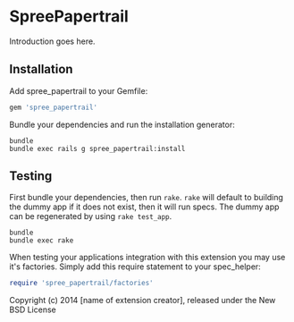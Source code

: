 SpreePapertrail
===============

Introduction goes here.

Installation
------------

Add spree_papertrail to your Gemfile:

```ruby
gem 'spree_papertrail'
```

Bundle your dependencies and run the installation generator:

```shell
bundle
bundle exec rails g spree_papertrail:install
```

Testing
-------

First bundle your dependencies, then run `rake`. `rake` will default to building the dummy app if it does not exist, then it will run specs. The dummy app can be regenerated by using `rake test_app`.

```shell
bundle
bundle exec rake
```

When testing your applications integration with this extension you may use it's factories.
Simply add this require statement to your spec_helper:

```ruby
require 'spree_papertrail/factories'
```

Copyright (c) 2014 [name of extension creator], released under the New BSD License
